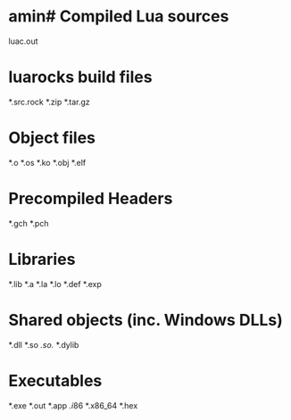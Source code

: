 # amin# Compiled Lua sources
luac.out

# luarocks build files
*.src.rock
*.zip
*.tar.gz

# Object files
*.o
*.os
*.ko
*.obj
*.elf

# Precompiled Headers
*.gch
*.pch

# Libraries
*.lib
*.a
*.la
*.lo
*.def
*.exp

# Shared objects (inc. Windows DLLs)
*.dll
*.so
*.so.*
*.dylib

# Executables
*.exe
*.out
*.app
*.i*86
*.x86_64
*.hex
